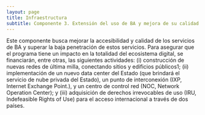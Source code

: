 ```yaml
---
layout: page
title: Infraestructura
subtitle: Componente 3. Extensión del uso de BA y mejora de su calidad y precio.
---
```


Este componente busca mejorar la accesibilidad y calidad de los servicios de BA y superar la baja penetración de estos servicios. Para asegurar que el programa tiene un impacto en la totalidad del ecosistema digital, se financiarán, entre otras, las siguientes actividades: 
(i) construcción de nuevas redes de última milla, conectando sitios y edificios públicos1; 
(ii) implementación de un nuevo data center del Estado (que brindará el servicio de nube privada del Estado), un punto de interconexión (IXP, Internet Exchange Point.), y un centro de control red (NOC, Network Operation Center); y 
(iii) adquisición de derechos irrevocables de uso (IRU, Indefeasible Rights of Use) para el acceso internacional a través de dos países.